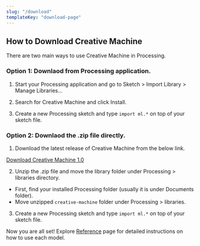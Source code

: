 ```yaml
---
slug: "/download"
templateKey: "download-page"
---
```


## How to Download Creative Machine

There are two main ways to use Creative Machine in Processing.

### Option 1: Downlaod from Processing application.

1. Start your Processing application and go to Sketch > Import Library > Manage Libraries...


2. Search for Creative Machine and click Install.


3. Create a new Processing sketch and type ```import ml.*``` on top of your sketch file.

### Option 2: Downlaod the .zip file directly.

1. Download the latest release of Creative Machine from the below link.

[Download Creative Machine 1.0]()

2. Unzip the .zip file and move the library folder under Processing > libraries directory.

- First, find your installed Processing folder (usually it is under Documents folder).
- Move unzipped ```creative-machine``` folder under Processing > libraries.

3. Create a new Processing sketch and type ```import ml.*``` on top of your sketch file.

Now you are all set! Explore [Reference](reference/tutorial.md) page for detailed instructions on how to use each model.